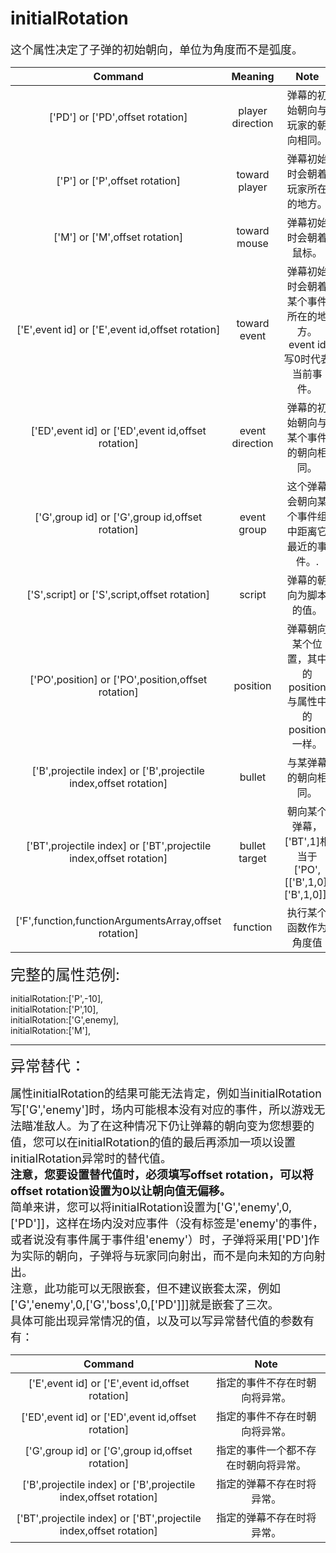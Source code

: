 # initialRotation
<font size=4>这个属性决定了子弹的初始朝向，单位为角度而不是弧度。</font>

|                           Command                            |     Meaning      |                             Note                             |             Example              |
| :----------------------------------------------------------: | :--------------: | :----------------------------------------------------------: | :------------------------------: |
|       [&#39;PD&#39;] or [&#39;PD&#39;,offset rotation]       | player direction |               弹幕的初始朝向与玩家的朝向相同。               |              ['PD']              |
|                ['P'] or ['P',offset rotation]                |  toward player   |               弹幕初始时会朝着玩家所在的地方。               |              ['P']               |
|                ['M'] or ['M',offset rotation]                |   toward mouse   |                    弹幕初始时会朝着鼠标。                    |              ['M']               |
|       ['E',event id] or ['E',event id,offset rotation]       |   toward event   | 弹幕初始时会朝着某个事件所在的地方。<br />event id写0时代表当前事件。 |             ['E',1]              |
|      ['ED',event id] or ['ED',event id,offset rotation]      | event direction  |             弹幕的初始朝向与某个事件的朝向相同。             |             ['ED',0]             |
|       ['G',group id] or ['G',group id,offset rotation]       |   event group    |        这个弹幕会朝向某个事件组中距离它最近的事件。.         |          ['G','enemy']           |
|         ['S',script] or ['S',script,offset rotation]         |      script      |                    弹幕的朝向为脚本的值。                    | ['S','$gameVariables.value(10)'] |
|      ['PO',position] or ['PO',position,offset rotation]      |     position     |   弹幕朝向某个位置，其中的position与属性中的position一样。   |     ['PO',[['B',1],['B',1]]]     |
| ['B',projectile index] or ['B',projectile index,offset rotation] |      bullet      |                     与某弹幕的朝向相同。                     |             ['B',6]              |
| ['BT',projectile index] or ['BT',projectile index,offset rotation] |  bullet target   | 朝向某个弹幕，['BT',1]相当于<br />['PO',[['B',1,0],['B',1,0]]] |             ['BT',1]             |
|    ['F',function,functionArgumentsArray,offset rotation]     |     function     |                    执行某个函数作为角度值                    |       ['F',testFun,[],10]        |



<font size=5>完整的属性范例:   </font>

initialRotation:['P',-10],   
initialRotation:['P',10],   
initialRotation:['G',enemy],   
initialRotation:['M'],      

------

<font size=5>异常替代：</font>

<font size=4>属性initialRotation的结果可能无法肯定，例如当initialRotation写['G','enemy']时，场内可能根本没有对应的事件，所以游戏无法瞄准敌人。为了在这种情况下仍让弹幕的朝向变为您想要的值，您可以在initialRotation的值的最后再添加一项以设置initialRotation异常时的替代值。   
**注意，您要设置替代值时，必须填写offset rotation，可以将offset rotation设置为0以让朝向值无偏移。**   
简单来讲，您可以将initialRotation设置为['G','enemy',0,['PD']]，这样在场内没对应事件（没有标签是'enemy'的事件，或者说没有事件属于事件组'enemy'）时，子弹将采用['PD']作为实际的朝向，子弹将与玩家同向射出，而不是向未知的方向射出。   
注意，此功能可以无限嵌套，但不建议嵌套太深，例如['G','enemy',0,['G','boss',0,['PD']]]就是嵌套了三次。   
具体可能出现异常情况的值，以及可以写异常替代值的参数有有：</font>

|                           Command                            |                 Note                 |
| :----------------------------------------------------------: | :----------------------------------: |
|       ['E',event id] or ['E',event id,offset rotation]       |    指定的事件不存在时朝向将异常。    |
|      ['ED',event id] or ['ED',event id,offset rotation]      |    指定的事件不存在时朝向将异常。    |
|       ['G',group id] or ['G',group id,offset rotation]       | 指定的事件一个都不存在时朝向将异常。 |
| ['B',projectile index] or ['B',projectile index,offset rotation] |      指定的弹幕不存在时将异常。      |
| ['BT',projectile index] or ['BT',projectile index,offset rotation] |      指定的弹幕不存在时将异常。      |


